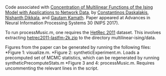 Code associated with [Concentration of Multilinear Functions of the Ising Model with Applications to Network Data](https://arxiv.org/abs/1710.04170), by [Constantinos Daskalakis](http://people.csail.mit.edu/costis/), [Nishanth Dikkala](http://people.csail.mit.edu/nishanthd/), and [Gautam Kamath](http://www.gautamkamath.com/).
Paper appeared at Advances in Neural Information Processing Systems 30 (NIPS 2017).

To run processMusic.m, one requires the [HetRec 2011](https://grouplens.org/datasets/hetrec-2011/) dataset.
This involves extracting [hetrec2011-lastfm-2k.zip](http://files.grouplens.org/datasets/hetrec2011/hetrec2011-lastfm-2k.zip) to the directory multilinear-ising/data.

Figures from the paper can be generated by running the following files:
*Figure 1: visualize.m.
*Figure 2: syntheticExperiment.m. Loads a precomputed set of MCMC statistics, which can be regenerated by running syntheticPrecomputeStats.m
*Figure 3 and 4: processMusic.m. Requires uncommenting the relevant lines in the script. 
